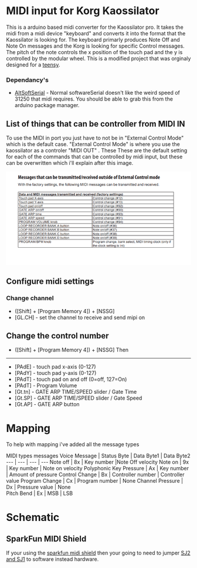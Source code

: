 # MIDI input for  Korg Kaossilator

This is a arduino based midi converter for the Kaossilator pro.  It takes the midi from a midi device "keyboard" and converts it into the format that the Kaossilator is looking for.  The keyboard primarly produces Note Off and Note On messages and the Korg is looking for specific Control messages.  The pitch of the note controls the x position of the touch pad and the y is controlled by the modular wheel. This is a modified project that was orginaly designed for a [teensy](https://karg-music.blogspot.com/2015/11/play-kaossilator-pro-with-standard-midi.html).

### Dependancy's 
* [AltSoftSerial](https://github.com/PaulStoffregen/AltSoftSerial)  - Normal softwareSerial doesn't like the weird speed of 31250 that midi requires.  You should be able to grab this from the arduino package manager.


## List of things that can be controller from MIDI IN

To use the MIDI in port you just have to not be in "External Control Mode" which is the default case.  "External Control Mode" is where you use the kaossilator as a controler "MIDI OUT" . These  These are the default setting for each of the commands that can be controlled by midi input, but these can be overwritten which i'll explain after this image.

![alt text](./doc/ControllerCommandsTrimmed.png)



## Configure midi settings

### Change channel

* ([Shift] + [Program Memory 4]) + [NSSG] 
* [GL.CH] - set the channel to receive and send mipi on

## Change the control number 
* ([Shift] + [Program Memory 4]) + [NSSG]  Then
-------------
* [PAdE] - touch pad x-axis (0-127)
* [PAdY] - touch pad y-axis (0-127)
* [PAdT] - touch pad on and off (0=off, 127=On)
* [PAdT] - Program Volume
* [Gt.tn] - GATE ARP TIME/SPEED slider / Gate Time
* [Gt.SP] - GATE ARP TIME/SPEED slider / Gate Speed
* [Gt.AP] - GATE ARP button


# Mapping

To help with mapping i've added all the message types


MIDI types messages
Voice Message | Status Byte | Data Byte1 | Data Byte2
--- | --- | --- | --- 
Note off | 8x | Key number |Note Off velocity
Note on | 9x | Key number | Note on velocity
Polyphonic Key Pressure | Ax | Key number | Amount of pressure
Control Change | Bx | Controller number | Controller value
Program Change | Cx | Program number | None
Channel Pressure | Dx | Pressure value | None            
Pitch Bend | Ex | MSB | LSB



# Schematic

## SparkFun MIDI Shield
If your using the [sparkfun midi shield](https://www.sparkfun.com/products/12898) then your going to need to jumper  [SJ2 and SJ1](http://cdn.sparkfun.com/datasheets/Dev/Arduino/Shields/Midi_Shieldv15.pdf) to software instead hardware.